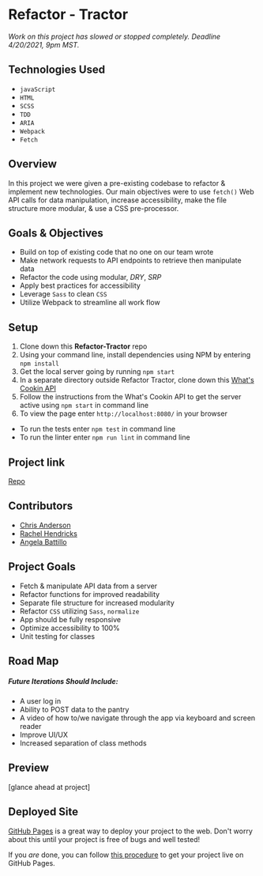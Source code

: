 # Refactor - Tractor

*Work on this project has slowed or stopped completely. Deadline 4/20/2021, 9pm MST.*

## Technologies Used

* `javaScript`
* `HTML`
* `SCSS`
* `TDD`
* `ARIA`
* `Webpack`
* `Fetch`

## Overview

In this project we were given a pre-existing codebase to refactor & implement new technologies. Our main objectives were to use `fetch()` Web API calls for data manipulation, increase accessibility, make the file structure more modular, & use a CSS pre-processor.

## Goals & Objectives

* Build on top of existing code that no one on our team wrote
* Make network requests to API endpoints to retrieve then manipulate data
* Refactor the code using modular, *DRY*, *SRP*
* Apply best practices for accessibility
* Leverage `Sass` to clean `CSS`
* Utilize Webpack to streamline all work flow

## Setup

1. Clone down this **Refactor-Tractor** repo
2. Using your command line, install dependencies using NPM by entering `npm install`
3. Get the local server going by running `npm start`
4. In a separate directory outside Refactor Tractor, clone down this [What's Cookin API](https://github.com/turingschool-examples/whats-cookin-api)
5. Follow the instructions from the What's Cookin API to get the server active using `npm start` in command line
6. To view the page enter `http://localhost:8080/` in your browser

* To run the tests enter `npm test` in command line
* To run the linter enter `npm run lint` in command line

## Project link

[Repo](https://github.com/rhen92/refactor-tractor)

## Contributors

* [Chris Anderson](https://github.com/mistercanderson)
* [Rachel Hendricks](https://github.com/rhen92)
* [Angela Battillo](https://github.com/battan40)

## Project Goals

* Fetch & manipulate API data from a server
* Refactor functions for improved readability
* Separate file structure for increased modularity
* Refactor `CSS` utilizing `Sass`, `normalize`
* App should be fully responsive
* Optimize accessibility to 100%
* Unit testing for classes

## Road Map
##### Future Iterations Should Include:

* A user log in
* Ability to POST data to the pantry
* A video of how to/we navigate through the app via keyboard and screen reader
* Improve UI/UX
* Increased separation of class methods

## Preview

[glance ahead at project]

## Deployed Site

[GitHub Pages](https://pages.github.com/) is a great way to deploy your project to the web. Don't worry about this until your project is free of bugs and well tested!

If you _are_ done, you can follow [this procedure](./gh-pages-procedure.md) to get your project live on GitHub Pages.
